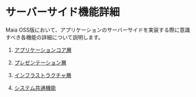 # サーバーサイド機能詳細

Maia OSS版において、アプリケーションのサーバーサイドを実装する際に意識すべき各機能の詳細について説明します。

1. [アプリケーションコア層](server-side-function/application-core.md)

1. [プレゼンテーション層](server-side-function/presentation.md)

1. [インフラストラクチャ層](server-side-function/infrastructure.md)

1. [システム共通機能](server-side-function/system-common.md)

